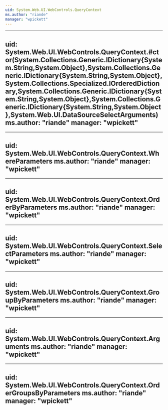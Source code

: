 ```yaml
---
uid: System.Web.UI.WebControls.QueryContext
ms.author: "riande"
manager: "wpickett"
---
```


---
uid: System.Web.UI.WebControls.QueryContext.#ctor(System.Collections.Generic.IDictionary{System.String,System.Object},System.Collections.Generic.IDictionary{System.String,System.Object},System.Collections.Specialized.IOrderedDictionary,System.Collections.Generic.IDictionary{System.String,System.Object},System.Collections.Generic.IDictionary{System.String,System.Object},System.Web.UI.DataSourceSelectArguments)
ms.author: "riande"
manager: "wpickett"
---

---
uid: System.Web.UI.WebControls.QueryContext.WhereParameters
ms.author: "riande"
manager: "wpickett"
---

---
uid: System.Web.UI.WebControls.QueryContext.OrderByParameters
ms.author: "riande"
manager: "wpickett"
---

---
uid: System.Web.UI.WebControls.QueryContext.SelectParameters
ms.author: "riande"
manager: "wpickett"
---

---
uid: System.Web.UI.WebControls.QueryContext.GroupByParameters
ms.author: "riande"
manager: "wpickett"
---

---
uid: System.Web.UI.WebControls.QueryContext.Arguments
ms.author: "riande"
manager: "wpickett"
---

---
uid: System.Web.UI.WebControls.QueryContext.OrderGroupsByParameters
ms.author: "riande"
manager: "wpickett"
---
